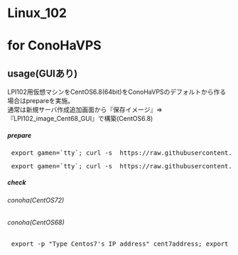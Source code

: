 # Linux_102


# for ConoHaVPS

## usage(GUIあり)
LPI102用仮想マシンをCentOS6.8(64bit)をConoHaVPSのデフォルトから作る場合はprepareを実施。  
通常は新規サーバ作成追加画面から『保存イメージ』⇒『LPI102_image_Cent68_GUI』で構築(CentOS6.8)

##### prepare
<pre> export gamen=`tty`; curl -s  https://raw.githubusercontent.com/dummyotsuka/102setup/master/102prepare_ConoHa_GUI_Cent68.sh   | sh ;  </pre>
<pre> export gamen=`tty`; curl -s  https://raw.githubusercontent.com/dummyotsuka/102setup/master/102prepare_ConoHa_GUI_Cent72.sh   | sh ;  </pre>

##### check
###### conoha(CentOS72)

###### conoha(CentOS68)
<pre> export -p "Type Centos7's IP address" cent7address; export cent7address; export gamen=`tty`; curl -s    https://raw.githubusercontent.com/dummyotsuka/102setup/master/102_check_ConoHa_Cent68.sh   | sh </pre>
